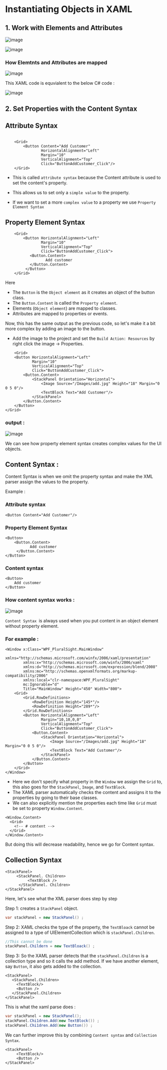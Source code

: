 # Instantiating Objects in XAML

## 1. Work with Elements and Attributes

 ![image](https://github.com/user-attachments/assets/2bfba391-8cc0-4529-928e-0945026da824)


![image](https://github.com/user-attachments/assets/bc09722a-a37f-4f3d-9737-0a3619fa733c)

### How Elemtnts and Attributes are mapped

![image](https://github.com/user-attachments/assets/a9fdfe41-a927-4686-8f5a-27e52497666d)

This XAML code is equvialent to the below C# code :

![image](https://github.com/user-attachments/assets/6e4b037a-8261-495b-82f1-7835a14a086d)

## 2. Set Properties with the Content Syntax

## Attribute Syntax 
```xaml

    <Grid>
        <Button Content="Add Customer"
                HorizontalAlignment="Left"
                Margin="10"
                VerticalAlignment="Top"
                Click="ButtonAddCustomer_Click"/>
    </Grid>
```
- This is called `attribute syntax` because the Content attribute is used to set the content's property. 
- This allows us to set only a `simple value` to the property.

- If we want to set a more `complex value` to a property we use `Property Element Syntax` 

## Property Element Syntax
```xaml
    <Grid>
        <Button HorizontalAlignment="Left"
                Margin="10"
                VerticalAlignment="Top"
                Click="ButtonAddCustomer_Click">
           <Button.Content>
                  Add customer
           </Button.Content>
         </Button>
    </Grid>
```
Here
- The `Button` is the `Object element` as it creates an object of the button class.
- The `Button.Content` is called the `Property element`.
- Elements (`Object element`) are mapped to classes.
- Attributes are mapped to properties or events.

Now, this has the same output as the previous code, so let's make it a bit more complex by adding an image to the button. 

- Add the image to the project and set the `Build Action: Resources` by right click the image -> Properties.
```xaml
    <Grid>
    <Button HorizontalAlignment="Left"
            Margin="10"
            VerticalAlignment="Top"
            Click="ButtonAddCustomer_Click">
        <Button.Content>
            <StackPanel Orientation="Horizontal">
                <Image Source="/Images/add.jpg" Height="18" Margin="0 0 5 0"/>
                <TextBlock Text="Add Customer"/>
            </StackPanel>
        </Button.Content>
    </Button>
</Grid>
```
### output :

![image](https://github.com/user-attachments/assets/d6c03fa9-2b3d-4669-9ee5-7578238b733a)

We can see how property element syntax creates complex values for the UI objects.

## Content Syntax :
Content Syntax is when we omit the property syntax and make the XML parser assign the values to the property.

Example :
### Attribute syntax 
```xaml
<Button Content="Add Customer"/>
```
### Property Element Syntax 
```xaml
<Button>
    <Button.Content>
           Add customer
     </Button.Content>
</Button>
```
### Content syntax 
```xaml
<Button>
    Add customer    
</Button>
```
### How content syntax works :
![image](https://github.com/user-attachments/assets/d6172fe5-fe94-4031-a2be-acbc1c5808a5)

`Content Syntax `is always used when you put content in an object element without
property element.

### For example :
```xaml
<Window x:Class="WPF_PluralSight.MainWindow"
        xmlns="http://schemas.microsoft.com/winfx/2006/xaml/presentation"
        xmlns:x="http://schemas.microsoft.com/winfx/2006/xaml"
        xmlns:d="http://schemas.microsoft.com/expression/blend/2008"
        xmlns:mc="http://schemas.openxmlformats.org/markup-compatibility/2006"
        xmlns:local="clr-namespace:WPF_PluralSight"
        mc:Ignorable="d"
        Title="MainWindow" Height="450" Width="800">
    <Grid>
        <Grid.RowDefinitions>
            <RowDefinition Height="145*"/>
            <RowDefinition Height="289*"/>
        </Grid.RowDefinitions>
        <Button HorizontalAlignment="Left"
                Margin="10,10,0,0"
                VerticalAlignment="Top"
                Click="ButtonAddCustomer_Click">
            <Button.Content>
                <StackPanel Orientation="Horizontal">
                    <Image Source="/Images/add.jpg" Height="18" Margin="0 0 5 0"/>
                    <TextBlock Text="Add Customer"/>
                </StackPanel>
            </Button.Content>
        </Button>
    </Grid>
</Window>
```

- Here we don't specify what property in the `Window` we assign the `Grid` to, this also goes for the `StackPanel`, `Image`, and `TextBlock`.
- The XAML parser automatically checks the content and assigns it to the properties by going to their base classes.
- We can also explicitly mention the properties each time like `Grid` must be set to property `Window.Content`.
```xaml
<Window.Content>
  <Grid>
    <!-- # content -->
  </Grid>
</Window.Content>
```
But doing this will decrease readability, hence we go for Content syntax.

## Collection Syntax
```xaml
<StackPanel>
     <StackPanel. Children>
          <TextBlock />
      </StackPanel. Children>
</StackPanel>
```
Here, let's see what the XML parser does step by step

Step 1: creates a `StackPanel` object.
```csharp
var stackPanel = new StackPanel() ;
```
Step 2: XAML checks the type of the property, the `TextBloack` cannot be assigned to a type of UIElementCollection which is `stackPanel.Children`.
```csharp
//This cannot be done
stackPanel.Childern = new TextBloack() ;
```

Step 3: So the XAML parser detects that the  `stackPanel.Children` is a collection type and so it calls the add method. If we have another element, say `Button`, it also gets added to the collection.

```xaml
<StackPanel>
   <StackPanel.Children>
     <TextBlock/>
     <Button />
   </StackPanel.Children>
</StackPanel>
```
This is what the xaml parse does :
```csharp
var stackPanel = new StackPanel();
stackPanel.Chi1dren.Add(new TextBlock()) ;
stackPanel.Chi1dren.Add(new Button()) ;
```

We can further improve this by combining `Content syntax` and `Collection Syntax`.
```xaml
<StackPanel>
     <TextBlock/>
     <Button />
</StackPanel>
```
